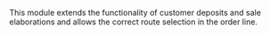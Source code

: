 This module extends the functionality of customer deposits and sale elaborations and allows the correct route selection in the order line.
